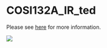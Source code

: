 # COSI132A_IR_ted

Please see [here](https://github.com/chenky0401/COSI132A_IR_ted/blob/master/WatchaWatching_readme.pdf) for more information.


![](images/img1.jpg)
